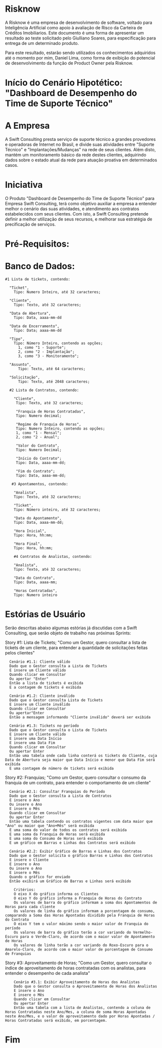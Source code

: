 # Risknow

A Risknow é uma empresa de desenvolvimento de software, voltado para Inteligência Artificial como apoio à avaliação de Risco da Carteira de Créditos Imobiliarios.
Este documento é uma forma de apresentar um resultado ao teste solicitado pelo Giulliano Soares, para especificação para entrega de um determinado produto.

Para este resultado, estarão sendo utilizados os conhecimentos adquiridos até o momento por mim, Daniel Lima, como forma de exibição do potencial de desenvolvimento da função de Product Owner pela Risknow.

# Início do Cenário Hipotético: "Dashboard de Desempenho do Time de Suporte Técnico"

# A Empresa

A Swift Consulting presta serviço de suporte técnico a grandes provedores e operadoras de Internet no Brasil, e divide suas atividades entre "Suporte Técnico" e "Implantações/Mudanças" na rede de seus clientes. Além disto, mantém um monitoramento básico da rede destes clientes, adquirindo dados sobre o estado atual da rede para atuação proativa em determinados casos.

# Iniciativa

O Produto "Dashboard de Desempenho do Time de Suporte Técnico" para Empresa Swift Consulting, terá como objetivo auxiliar a empresa a entender melhor o cenário das suas atividades, e atendimento aos contratos estabelecidos com seus clientes. Com isto, a Swift Consulting pretende definir a melhor utilização de seus recursos, e melhorar sua estratégia de precificação de serviços.

# Pré-Requisitos:

  # Banco de Dados: 
  
    #1 Lista de tickets, contendo:
    
      "Ticket",
        Tipo: Numero Inteiro, até 32 caracteres;
        
      "Cliente",
        Tipo: Texto, até 32 caracteres;

      "Data de Abertura", 
        Tipo: Data, aaaa-mm-dd

      "Data de Encerramento", 
        Tipo: Data; aaaa-mm-dd

      "Tipo", 
        Tipo: Número Inteiro, contendo as opções;
          1, como "1 - Suporte";
          2, como "2 - Implantação";
          3, como "3 - Monitoramento";

      "Assunto", 
          Tipo: Texto, até 64 caracteres;

      "Solicitação",
          Tipo: Texto, até 2048 caracteres;
            
      #2 Lista de Contratos, contendo:
      
        "Cliente",
         Tipo: Texto, até 32 caracteres;
         
         "Franquia de Horas Contratadas",
         Tipo: Numero decimal;
         
         "Regime de Franquia de Horas",
         Tipo: Numero Inteiro, contendo as opções;
         1, como "1 - Mensal";
         2, como "2 - Anual";
         
         "Valor do Contrato",
         Tipo: Numero Decimal;
         
         "Início do Contrato";
         Tipo: Data, aaaa-mm-dd;
         
         "Fim do Contrato";
         Tipo: Data, aaaa-mm-dd;
         
       #3 Apontamentos, contendo:
       
        "Analista",
        Tipo: Texto, até 32 caracteres;
        
        "Ticket",
        Tipo: Número inteiro, até 32 caracteres;
        
        "Data do Apontamento",
        Tipo: Data, aaaa-mm-dd;
        
        "Hora Inicial",
        Tipo: Hora, hh:mm;
        
        "Hora Final",
        Tipo: Hora, hh:mm;
        
        #4 Contratos de Analistas, contendo:
       
        "Analista",
        Tipo: Texto, até 32 caracteres;
        
        "Data do Contrato",
        Tipo: Data, aaaa-mm;
        
        "Horas Contratadas",
        Tipo: Numero inteiro        

# Estórias de Usuário

Serão descritas abaixo algumas estórias já discutidas com a Swift Consulting, que serão objeto de trabalho nas próximas Sprints:

  Story #1: Lista de Tickets;
    "Como um Gestor, quero consultar a lista de tickets de um cliente, para entender a quantidade de solicitações feitas pelos clientes"
    
      Cenário #1.1: Cliente válido
      Dado que o Gestor consulta a Lista de Tickets
      E insere um Cliente válido
      Quando clicar em Consultar
      Ou apertar "Enter"
      Então a lista de tickets é exibida
      E a contagem de tickets é exibida
      
      Cenário #1.2: Cliente inválido
      Dado que o Gestor consulta Lista de Tickets
      E insere um Cliente inválido
      Quando clicar em Consultar
      Ou apertar"Enter
      Então a mensagem informando "Cliente inválido" deverá ser exibida
      
      Cenário #1.3: Tickets no período
      Dado que o Gestor consulta o Lista de Tickets
      E insere um Cliente válido
      E insere uma Data Início
      E insere uma Data Fim
      Quando clicar em Consultar
      Ou apertar Enter
      Então uma tabela onde cada linha conterá os tickets do Cliente, cuja Data de Abertura seja maior que Data Início e menor que Data Fim será exibida
      E uma contagem de número de tickets será exibida
  
  Story #2: Franquias;
    "Como um Gestor, quero consultar o consumo da franquia de um contrato, para entender o comportamento de um cliente"
    
      Cenário #2.1: Consultar Franquias do Período
      Dado que o Gestor consulta a Lista de Contratos
      E insere o Ano
      Ou insere o Ano
      E insere o Mês
      Quando clicar em Consultar
      Ou apertar Enter
      Então uma tabela contendo os contratos vigentes com data maior que "Ano" ou maior que "Ano+Mês" será exibida
      E uma soma do valor de todos os contratos será exibida
      E uma soma da Franquia de Horas será exibida
      E uma soma do Consumo de Horas será exibida
      E um gráfico em Barras e Linhas dos Contratos será exibido
      
      Cenário #2.2: Exibir Gráfico de Barras e Linhas dos Contratos
      Dado que o Gestor solicita o gráfico Barras e Linhas dos Contratos
      E insere o Cliente
      E insere o Ano
      Ou insere o Ano
      E insere o Mês
      Quando o gráfico for enviado
      Então exibirá um Gráfico de Barras e Linhas será exibido
      
        Critérios:
        O eixo X do gráfico informa os Clientes
        O eixo Y do gráfico informa a Franquia de Horas do Contrato
        Os valores de barra do gráfico informam a soma dos Apontamentos de Horas para cada cliente
        Os valores de linha do gráfico informam a porcentagem de consumo, comparando a Soma das Horas Apontadas dividido pela Franquia de Horas do Contrato
        O eixo Y tem o valor máximo sendo o maior valor de Franquia do período
        Os valores de barra do gráfico terão a cor variando do Vermelho-Escuro para o Verde-Claro, de acordo com o maior valor de Apontamento de Horas
        Os valores de linha terão a cor variando do Roxo-Escuro para o Amarelo-Claro, de acordo com o maior valor de porcentagem de Consumo de Franquias 
  
  
  Story #3: Aproveitamento de Horas;
    "Como um Gestor, quero consultar o índice de aproveitamento de horas contratadas com os analistas, para entender o desempenho de cada analista"
        
        Cenário #3.1: Exibir Aproveitamento de Horas dos Analistas
        Dado que o Gestor consulta o Aproveitamento de Horas dos Analistas
        E insere o Ano
        E insere o Mês
        Quando clicar em Consultar
        Ou apertar Enter
        Então uma tabela com a lista de Analistas, contendo a coluna de Horas Contratadas neste Ano/Mes, a coluna de soma Horas Apontadas neste Ano/Mes, e o valor de aproveitamento dado por Horas Apontadas / Horas Contratadas será exibido, em porcentagem.

# Fim
